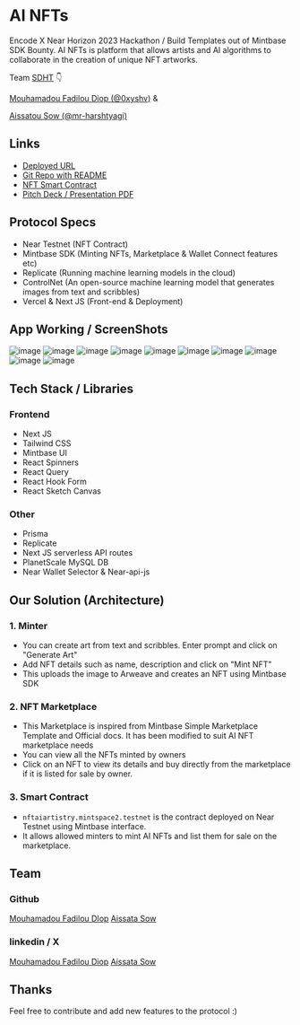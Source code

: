 # AI NFTs

Encode X Near Horizon 2023 Hackathon / Build Templates out of Mintbase SDK Bounty.
AI NFTs is platform that allows artists and AI algorithms to collaborate in the creation of unique NFT artworks. 

Team [SDHT](https://www.linkedin.com/in/mouhamadou-fadilou-diop-76899a161/) 👇

[Mouhamadou Fadilou Diop (@0xyshv)](https://github.com/beuguefallou) &

[Aissatou Sow (@mr-harshtyagi)](https://gitlab.com/aissatasow5921)

## Links

- [Deployed URL](https://ai-nfts-sooty.vercel.app/)
- [Git Repo with README](https://github.com/beuguefallou/ai-nfts-mintbase)
- [NFT Smart Contract](https://testnet.mintbase.xyz/contract/nftaiartistry.mintspace2.testnet)
- [Pitch Deck / Presentation PDF](https://docs.google.com/presentation/d/1wj2w7wOYvNFw1DN4wG_sWJ-JAB5GllnJZhiHwG-hlWM)

## Protocol Specs

- Near Testnet (NFT Contract)
- Mintbase SDK (Minting NFTs, Marketplace & Wallet Connect features etc)
- Replicate (Running machine learning models in the cloud)
- ControlNet (An open-source machine learning model that generates images from text and scribbles)
- Vercel & Next JS (Front-end & Deployment)

## App Working / ScreenShots

![image](/public/screenshots/1.png)
![image](/public/screenshots/2.png)
![image](/public/screenshots/3.png)
![image](/public/screenshots/4.png)
![image](/public/screenshots/5.png)
![image](/public/screenshots/6.png)
![image](/public/screenshots/7.png)
![image](/public/screenshots/8.png)
![image](/public/screenshots/9.png)
![image](/public/screenshots/10.png)

## Tech Stack / Libraries

### Frontend

- Next JS
- Tailwind CSS
- Mintbase UI
- React Spinners
- React Query
- React Hook Form
- React Sketch Canvas

### Other

- Prisma
- Replicate
- Next JS serverless API routes
- PlanetScale MySQL DB
- Near Wallet Selector & Near-api-js

## Our Solution (Architecture)

### 1. Minter

- You can create art from text and scribbles. Enter prompt and click on "Generate Art"
- Add NFT details such as name, description and click on "Mint NFT"
- This uploads the image to Arweave and creates an NFT using Mintbase SDK

### 2. NFT Marketplace

- This Marketplace is inspired from Mintbase Simple Marketplace Template and Official docs. It has been modified to suit AI NFT marketplace needs
- You can view all the NFTs minted by owners
- Click on an NFT to view its details and buy directly from the marketplace if it is listed for sale by owner.

### 3. Smart Contract

- `nftaiartistry.mintspace2.testnet` is the contract deployed on Near Testnet using Mintbase interface.
- It allows allowed minters to mint AI NFTs and list them for sale on the marketplace.

## Team

### Github

[Mouhamadou Fadilou DIop](https://github.com/beuguefallou)
[Aissata Sow](https://gitlab.com/aissatasow5921)

### linkedin / X

[Mouhamadou Fadilou Diop](https://www.linkedin.com/in/mouhamadou-fadilou-diop-76899a161/)
[Aissata Sow](https://www.linkedin.com/in/aissata-sow592/)

## Thanks

Feel free to contribute and add new features to the protocol :)
